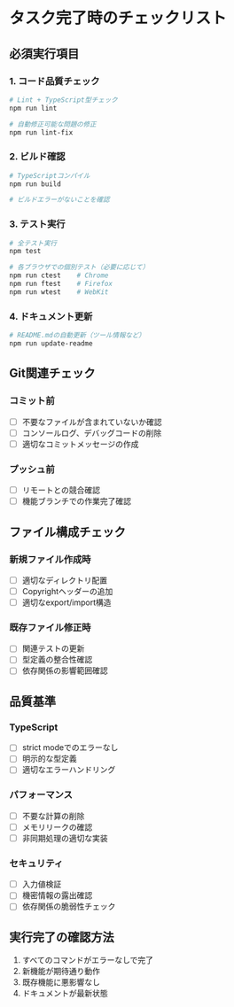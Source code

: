 # タスク完了時のチェックリスト

## 必須実行項目

### 1. コード品質チェック
```bash
# Lint + TypeScript型チェック
npm run lint

# 自動修正可能な問題の修正
npm run lint-fix
```

### 2. ビルド確認
```bash
# TypeScriptコンパイル
npm run build

# ビルドエラーがないことを確認
```

### 3. テスト実行
```bash
# 全テスト実行
npm test

# 各ブラウザでの個別テスト（必要に応じて）
npm run ctest    # Chrome
npm run ftest    # Firefox  
npm run wtest    # WebKit
```

### 4. ドキュメント更新
```bash
# README.mdの自動更新（ツール情報など）
npm run update-readme
```

## Git関連チェック

### コミット前
- [ ] 不要なファイルが含まれていないか確認
- [ ] コンソールログ、デバッグコードの削除
- [ ] 適切なコミットメッセージの作成

### プッシュ前
- [ ] リモートとの競合確認
- [ ] 機能ブランチでの作業完了確認

## ファイル構成チェック

### 新規ファイル作成時
- [ ] 適切なディレクトリ配置
- [ ] Copyrightヘッダーの追加
- [ ] 適切なexport/import構造

### 既存ファイル修正時
- [ ] 関連テストの更新
- [ ] 型定義の整合性確認
- [ ] 依存関係の影響範囲確認

## 品質基準

### TypeScript
- [ ] strict modeでのエラーなし
- [ ] 明示的な型定義
- [ ] 適切なエラーハンドリング

### パフォーマンス
- [ ] 不要な計算の削除
- [ ] メモリリークの確認
- [ ] 非同期処理の適切な実装

### セキュリティ
- [ ] 入力値検証
- [ ] 機密情報の露出確認
- [ ] 依存関係の脆弱性チェック

## 実行完了の確認方法
1. すべてのコマンドがエラーなしで完了
2. 新機能が期待通り動作
3. 既存機能に悪影響なし
4. ドキュメントが最新状態